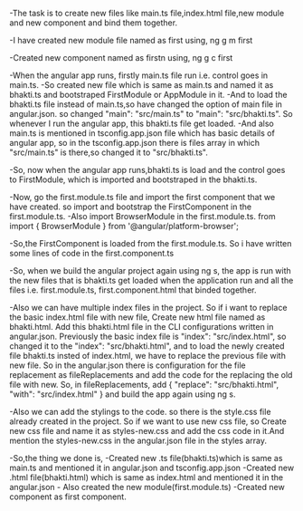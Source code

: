 -The task is to create new files like main.ts file,index.html file,new module and new component and bind them together.

-I have created new module file named as first using,
ng g m first

-Created new component named as firstn using,
ng g c first

-When the angular app runs, firstly main.ts file run i.e. control goes in  main.ts.
-So created new file which is same as main.ts and named it as bhakti.ts and bootstraped FirstModule or AppModule in it.
-And to load the bhakti.ts file instead of main.ts,so have changed the option of main file in angular.json. so changed "main": "src/main.ts" to "main": "src/bhakti.ts". So whenever I run the angular app, this bhakti.ts file get loaded.
-And also main.ts is mentioned in tsconfig.app.json file which has basic details of angular app, so in the tsconfig.app.json there is  files array in which "src/main.ts" is there,so changed it to "src/bhakti.ts".

-So, now when the angular app runs,bhakti.ts is load and the control goes to  FirstModule, which is imported and bootstraped in the bhakti.ts.

-Now, go the first.module.ts file and import the first component that we have created. so import and bootstrap the FirstComponent in the first.module.ts. 
-Also import BrowserModule in the first.module.ts. from 
import { BrowserModule } from '@angular/platform-browser';

-So,the FirstComponent is loaded from the first.module.ts.
So i have written some lines of code in the first.component.ts

-So, when we build the angular project again using ng s, the app is run with the new files that is bhakti.ts get loaded when the application run and all the files i.e. first.module.ts, first.component.html that binded together.

-Also we can have multiple index files in the project.
So if i want to replace the basic index.html file with new file, Create new html file named as bhakti.html. Add this bhakti.html file in the CLI configurations written in angular.json. Previously the basic index file is "index": "src/index.html", so changed it to the "index": "src/bhakti.html", and to load the newly created file bhakti.ts insted of index.html, we have to replace the previous file with new file. So in the angular.json there is configuration for the file replacement as fileReplacements and add the code for the replacing the old file with new. So, in fileReplacements, add
  {
                  "replace": "src/bhakti.html",
                  "with": "src/index.html"
  }
and build the app again using ng s.

-Also we can add the stylings to the code. so there is the style.css file already created in the project. So if we want to use new css file, so Create new css file and name it as styles-new.css and add the css code in it.And mention the styles-new.css in the angular.json file in the styles array.

-So,the thing we done is, 
	-Created new .ts file(bhakti.ts)which is same as main.ts
	 and mentioned it in angular.json and tsconfig.app.json
	-Created  new .html file(bhakti.html) which is same as 	 	 index.html and mentioned it in the angular.json
	- Also created the new module(first.module.ts) 
	-Created new component as first component.